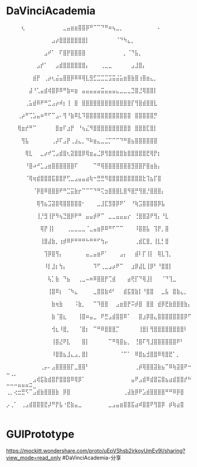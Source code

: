 # DaVinciAcademia
⠀⠀⠀⠀⢆⠀⠀⠀⠀⠀⠀⠀⠀⠀⠀⣀⣤⣶⣶⣿⣿⡿⠛⠉⠉⠙⠛⠶⢦⣀⡀⠀⠀⠀⠀⠀⠀⠀⠀⠀⠄⠀⠀⠀⠀⠀⠀⠀⠀⠀⠀⠀⠀⠀⠀⠀⠀
⠀⠀⠀⠀⠀⠀⠀⠀⠀⠀⠀⠀⣠⡴⣿⣿⣿⣿⣿⣿⣿⡇⠀⠀⠀⠀⠀⠀⠀⠈⠙⠳⣄⡀⠀⠀⠀⠀⠀⠀⠀⠀⠀⠀⠀⠀⠀⠀⠀⠀⠀⠀⠀⠀⠀⠀⠀
⠀⠀⠀⠀⠀⠀⠀⠀⠀⠀⣠⠞⠁⠀⠏⣿⡟⣿⣿⣿⣿⠀⠀⠀⠀⠀⠀⠀⠀⠀⠀⡀⠈⠙⣧⡀⠀⠀⠀⠀⠀⠀⠀⠀⠀⠀⠀⠀⠀⠀⠀⠀⠀⠀⠀⠀⠀
⠀⠀⠀⠀⠀⠀⠀⠀⣠⡞⠁⠀⠀⣠⣾⣿⣿⣿⣿⣿⣿⡄⠀⠀⠀⢀⣀⣀⠀⠀⠀⠀⠀⣠⣸⣿⡄⠀⠀⠀⠀⠀⠀⠀⠀⠀⠀⠀⠀⠀⠀⠀⠀⠀⠀⠀⠀
⠀⠀⠀⠀⠀⠀⠀⣾⡟⠀⢀⡴⢆⣬⣤⣿⣿⡿⠿⠿⢿⣇⣻⣋⣉⣉⣉⣩⣭⣬⣥⣶⣿⣷⣿⢰⣿⣶⣄⡀⠀⠀⠀⠀⠀⠀⠀⠀⠀⠀⠀⠀⠀⠀⠀⠀⠀
⠀⠀⠀⠀⠀⠀⣼⠘⢁⣤⣾⢾⣿⡿⠿⠛⣷⠶⣶⠀⣤⣤⣤⣤⣤⣭⣤⣤⣤⣄⣀⣀⣀⣙⣿⣘⢿⣿⣿⡇⠀⠀⠀⠀⠀⠀⠀⠀⠀⠀⠀⠀⠀⠀⠀⠀⠀
⠀⠀⠀⠀⠀⢀⣥⣾⠿⠟⠛⣉⣠⡴⠾⡆⢸⠀⣿⠀⣿⣿⣿⣿⣿⣿⣿⣿⣿⣿⣿⣿⣿⡏⢻⣿⣾⣿⣿⣇⠀⠀⠀⠀⠀⠀⠀⠀⠀⠀⠀⠀⠀⠀⠀⠀⠀
⠀⠀⠀⢀⡴⠛⢉⣡⣤⠶⠛⠋⠉⣠⠄⢻⠘⣷⠿⣇⠹⣿⣿⣿⣿⣿⣿⣿⣿⣿⣿⣿⣿⠀⣿⣿⣿⣿⣿⡛⠀⠀⠀⠀⠀⠀⠀⠀⠀⠀⠀⠀⠀⠀⠀⠀⠀
⠀⠀⠀⢿⣶⡞⠛⠉⠀⠀⠀⠀⠀⣿⣶⠏⣰⡟⠀⠘⢦⣌⠻⣿⣿⣿⣿⣿⣿⣿⣿⣿⣿⠀⣿⣿⣿⣏⣿⡇⠀⠀⠀⠀⠀⠀⠀⠀⠀⠀⠀⠀⠀⠀⠀⠀⠀
⠀⠀⠀⠀⢻⣧⠀⠀⠀⠀⠀⠀⢀⡼⠏⣠⡟⢀⣰⣄⡀⠙⠷⣶⣄⣀⣈⡉⠉⠉⠙⠛⣿⣦⣿⣿⣿⣿⣿⣿⠀⠀⠀⠀⠀⠀⠀⠀⠀⠀⠀⠀⠀⠀⠀⠀⠀
⠀⠀⠀⠀⠀⢿⣇⠀⠀⣀⡴⠞⢉⣠⣾⣿⢆⣽⣿⣿⡿⢿⣶⣤⣈⡿⢻⣿⣿⣿⣿⣷⣿⣿⣿⣿⣿⣟⢿⡟⡆⠀⠀⠀⠀⠀⠀⠀⠀⠀⠀⠀⠀⠀⠀⠀⠀
⠀⠀⠀⠀⠀⠘⣿⠴⠚⣁⣠⣶⣿⣿⣿⣿⣿⣿⠏⠀⠀⠀⠀⠉⠛⢿⣿⣿⣿⣿⣿⣿⣿⣻⣿⣿⡟⣿⣶⣷⡄⠀⠀⠀⠀⠀⠀⠀⠀⠀⠀⠀⠀⠀⠀⠀⠀
⠀⠀⠀⠀⠀⠈⢿⢶⣾⣿⣿⣿⣯⣿⣿⡟⢋⣀⣠⣤⣤⣴⢷⠒⣛⣛⠻⣿⣿⣿⣿⣿⣿⣿⣿⣿⣗⢹⣦⡏⣿⠀⠀⠀⠀⠀⠀⠀⠀⠀⠀⠀⠀⠀⠀⠀⠀
⠀⠀⠀⠀⠀⠀⠀⠈⡿⣿⠿⣿⣿⣿⠟⠛⣉⣭⣷⡖⠉⠉⠉⠙⠛⢍⣲⣿⣿⣿⣇⣿⠻⣿⡛⢻⣿⡘⣿⣿⣿⡄⠀⠀⠀⠀⠀⠀⠀⠀⠀⠀⠀⠀⠀⠀⠀
⠀⠀⠀⠀⠀⠀⠀⠀⢿⢻⣦⣩⣽⣿⢿⣿⣿⣿⣿⣿⠂⠀⠀⠀⣀⣸⣏⣻⣿⡿⠟⠁⠀⠘⢷⣩⣿⣿⣿⣿⡿⣧⠀⠀⠀⠀⠀⠀⠀⠀⠀⠀⠀⠀⠀⠀⠀
⠀⠀⠀⠀⠀⠀⠀⠀⢸⡘⣻⢸⡟⠻⢦⣙⣿⡿⠟⠛⠀⣤⣤⡾⠟⠉⠀⣀⣀⣤⣤⣤⡔⠀⢘⣿⣿⣽⠟⢻⡄⠘⣇⠀⠀⠀⠀⠀⠀⠀⠀⠀⠀⠀⠀⠀⠀
⠀⠀⠀⠀⠀⠀⠀⠀⠀⢿⡟⢸⡇⠀⠀⠀⢀⣀⣀⣀⣀⠈⣀⣤⣶⡿⠿⠛⠋⠉⠉⠀⠀⠀⠸⣿⣿⣧⠀⢹⡟⡀⣿⠀⠀⠀⠀⠀⠀⠀⠀⠀⠀⠀⠀⠀⠀
⠀⠀⠀⠀⠀⠀⠀⠀⠀⢸⣿⣼⣷⡀⢰⡾⠿⠟⠛⠛⠛⠓⠛⠛⠋⢳⡤⠀⠀⠀⠀⠀⠀⠀⢀⣾⣏⣿⡀⢸⣇⡃⣿⠀⠀⠀⠀⠀⠀⠀⠀⠀⠀⠀⠀⠀⠀
⠀⠀⠀⠀⠀⠀⠀⠀⠀⠀⢹⡿⣿⢻⡄⠀⠀⠀⠀⠀⠀⣤⣀⣤⣶⠟⠁⠀⠀⠀⣠⡄⠀⠀⣾⠇⡏⢸⡇⠀⢿⣇⢹⡀⠀⠀⠀⠀⠀⠀⠀⠀⠀⠀⠀⠀⠀
⠀⠀⠀⠀⠀⠀⠀⠀⠀⠀⠸⡇⣸⡆⢳⡄⠀⠀⠀⠀⠀⠀⠀⠹⠋⢀⣀⣠⡴⠟⠉⠀⠀⣰⡿⣼⣇⢸⡿⠃⠘⣿⣿⡇⠀⠀⠀⠀⠀⠀⠀⠀⠀⠀⠀⠀⠀
⠀⠀⠀⠀⠀⠀⠀⠀⠀⠀⠀⢧⡁⣷⠀⠙⣦⠀⠀⢀⣀⠤⠶⠿⣿⣿⡟⢉⣾⠀⠀⠀⣴⢟⡏⠙⢿⣸⡇⠀⠀⠈⠙⢹⣀⠀⠀⠀⠀⠀⠀⠀⠀⠀⠀⠀⠀
⠀⠀⠀⠀⠀⠀⠀⠀⠀⠀⠀⢸⣿⠿⡆⠀⠈⠳⣄⠀⠀⠀⠀⣀⣿⣿⣷⠾⠃⠀⠀⣾⣯⣿⣷⡇⠘⣿⣿⠀⠀⣀⣧⠀⣿⣷⣄⡀⠀⠀⠀⠀⠀⠀⠀⠀⠀
⠀⠀⠀⠀⠀⠀⠀⠀⠀⠀⠀⠀⣷⢶⣷⠀⠀⠀⠨⣷⡀⠀⠀⠉⠹⣿⣿⠀⠀⣠⣶⣿⡟⠭⡾⣿⠀⣿⣿⠀⣾⡿⣟⣷⣿⣿⣿⣷⡄⠀⠀⠀⠀⠀⠀⠀⠀
⠀⠀⠀⠀⠀⠀⠀⠀⠀⠀⠀⠀⣷⠈⣿⣆⠀⠀⠀⢸⣿⠶⣤⣀⠀⠟⣛⣠⣾⣿⣿⠿⠁⠀⠀⣿⣰⡿⣿⣄⣿⣿⣿⣿⣿⣿⣿⡿⠋⠀⠀⠀⠀⠀⠀⠀⠀
⠀⠀⠀⠀⠀⠀⠀⠀⠀⠀⠀⠀⢺⣆⠸⣿⡀⠀⠀⠈⣿⡆⠀⠉⠛⠿⣿⣿⣿⡉⠀⠀⠀⠀⠀⢸⣿⡇⢻⣿⣿⣿⣿⣿⣿⣿⣿⠇⠀⠀⠀⠀⠀⠀⠀⠀⠀
⠀⠀⠀⠀⠀⠀⠀⠀⠀⠀⠀⠀⢸⣿⣜⠟⣇⠀⠀⠀⣿⡇⠀⠀⠀⠀⠀⠉⠛⢿⣿⣦⡀⠀⢘⣿⠏⢻⣸⣿⣿⣿⣿⣿⣿⠟⠃⠀⠀⠀⠀⠀⠀⠀⠀⠀⠀
⠀⠀⠀⠀⠀⠀⠀⠀⠀⠀⠀⠀⠸⣿⣿⣦⣸⣄⣠⡀⣿⡇⠀⠀⠀⠀⠀⠀⠀⠀⠈⠉⠁⠀⠿⣿⣦⣺⣿⣿⠿⢿⣿⣟⠁⡀⠀⠀⠀⠀⠀⠀⠀⠀⠀⠀⠀
⠀⠀⠀⠀⠀⠀⠀⠀⠀⢀⡤⠄⣠⣿⣿⣿⣿⡏⣀⣿⣿⠃⠀⠀⠀⠀⠀⠀⠀⠀⠀⠀⠀⠀⢀⡾⢿⣿⣿⣽⣷⣦⠉⠿⢷⣽⣿⠟⠒⠤⢀⡀⠀⠀⠀⠀⠀
⠀⠀⠀⠀⠀⠀⠀⣠⢾⣯⣷⣾⣿⡟⣿⣿⣿⠿⢿⡿⠁⠀⠀⠀⠀⠀⠀⠀⠀⠀⠀⠀⠀⣤⠟⣠⣾⠿⣾⣿⣭⣿⣦⣴⣾⣿⣿⡞⠓⠒⠒⠒⠶⠶⠶⠭⣀
⢀⡀⢔⣒⣛⠫⠉⣠⣾⣷⣿⣿⣿⣷⠀⡿⣿⠀⠀⠀⠀⠀⠀⠀⠀⠀⠀⠀⠀⠀⠀⢀⣼⣷⡿⠟⣡⣾⣿⣿⣿⣿⠛⠛⠿⡿⣿⠀⠀⠀⠀⠀⠀⠀⠀⠀⠀
⡠⢀⠁⠀⢀⣠⣾⣿⣿⣿⣟⡼⠛⡟⣧⠐⣟⣷⣤⣀⠀⠀⠀⠀⠀⠀⠀⣀⣠⣤⣶⣿⣿⣯⣴⠾⣿⣿⠟⢻⣿⡿⠀⡾⢷⣴⣿⠀⠀⠀⠀⠀

# GUIPrototype

https://mockitt.wondershare.com/proto/uEpVShsb2irkoyUmEv9I/sharing?view_mode=read_only #DaVinciAcademia-分享

